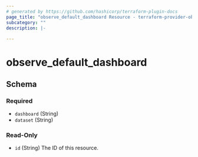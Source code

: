 ```yaml
---
# generated by https://github.com/hashicorp/terraform-plugin-docs
page_title: "observe_default_dashboard Resource - terraform-provider-observe"
subcategory: ""
description: |-
  
---
```

# observe_default_dashboard



<!-- schema generated by tfplugindocs -->
## Schema

### Required

- `dashboard` (String)
- `dataset` (String)

### Read-Only

- `id` (String) The ID of this resource.


